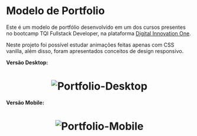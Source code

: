 # Modelo de Portfolio

Este é um modelo de portfólio desenvolvido em um dos cursos presentes no bootcamp TQI Fullstack Developer, na plataforma [Digital Innovation One](https://www.dio.me/).

Neste projeto foi possível estudar animações feitas apenas com CSS vanilla, além disso, foram apresentados conceitos de design responsivo.

**Versão Desktop:**

<h1 align="center">
    <img alt="Portfolio-Desktop" title="Portfolio-Desktop" src="./assets/img/Portfolio-desktop.gif" />
</h1>

**Versão Mobile:**

<h1 align="center">
    <img alt="Portfolio-Mobile" title="Portfolio-Mobile" src="./assets/img/Portfolio-mobile.gif" />
</h1>
